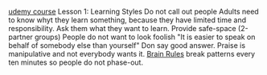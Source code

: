 [udemy course](https://cognizant.udemy.com/course/teach-all-learners-simultaneously/learn/lecture/1001772#overview)
Lesson 1:
Learning Styles
Do not call out people
Adults need to know whyt they learn something, because they have limited time and responsibility. 
Ask them what they want to learn.
Provide safe-space (2-partner groups)
People do not want to look foolish "It is easier to speak on behalf of somebody else than yourself"
Don say good answer. Praise is manipulative and not everybody wants it.
[Brain Rules](https://brainrules.net/) break patterns every ten minutes so people do not phase-out.
